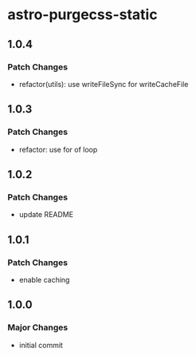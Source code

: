 # astro-purgecss-static

## 1.0.4

### Patch Changes

- refactor(utils): use writeFileSync for writeCacheFile

## 1.0.3

### Patch Changes

- refactor: use for of loop

## 1.0.2

### Patch Changes

- update README

## 1.0.1

### Patch Changes

- enable caching

## 1.0.0

### Major Changes

- initial commit
